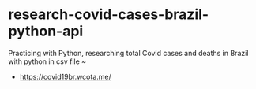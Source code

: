 # research-covid-cases-brazil-python-api

Practicing with Python, researching total Covid cases and deaths in Brazil with python in csv file ~

- https://covid19br.wcota.me/
